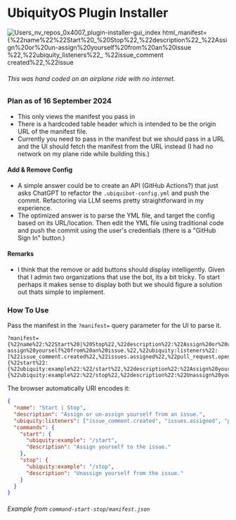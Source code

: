 # UbiquityOS Plugin Installer

![_Users_nv_repos_0x4007_plugin-installer-gui_index html_manifest={%22name%22_%22Start%20_%20Stop%22,%22description%22_%22Assign%20or%20un-assign%20yourself%20from%20an%20issue %22,%22ubiquity_listeners%22_ %22issue_comment created%22,%22issue](https://github.com/user-attachments/assets/353b1e84-8c1b-48eb-9d6d-1f0e5ba80fb9)

###### This was hand coded on an airplane ride with no internet.

### Plan as of 16 September 2024

- This only views the manifest you pass in
- There is a hardcoded table header which is intended to be the origin URL of the manifest file.
- Currently you need to pass in the manifest but we should pass in a URL and the UI should fetch the manifest from the URL instead (I had no network on my plane ride while building this.)

#### Add & Remove Config

- A simple answer could be to create an API (GitHub Actions?) that just asks ChatGPT to refactor the `.ubiquibot-config.yml` and push the commit. Refactoring via LLM seems pretty straightforward in my experience.
- The optimized answer is to parse the YML file, and target the config based on its URL/location. Then edit the YML file using traditional code and push the commit using the user's credentials (there is a "GitHub Sign In" button.)

#### Remarks

- I think that the remove or add buttons should display intelligently. Given that I admin two organizations that use the bot, its a bit tricky. To start perhaps it makes sense to display both but we should figure a solution out thats simple to implement.

### How To Use

Pass the manifest in the `?manifest=` query parameter for the UI to parse it.

```
?manifest={%22name%22:%22Start%20|%20Stop%22,%22description%22:%22Assign%20or%20un-assign%20yourself%20from%20an%20issue.%22,%22ubiquity:listeners%22:[%22issue_comment.created%22,%22issues.assigned%22,%22pull_request.opened%22%20],%22commands%22:{%22start%22:{%22ubiquity:example%22:%22/start%22,%22description%22:%22Assign%20yourself%20to%20the%20issue.%22},%22stop%22:{%22ubiquity:example%22:%22/stop%22,%22description%22:%22Unassign%20yourself%20from%20the%20issue.%22}}}
```

The browser automatically URI encodes it:

```json
{
  "name": "Start | Stop",
  "description": "Assign or un-assign yourself from an issue.",
  "ubiquity:listeners": ["issue_comment.created", "issues.assigned", "pull_request.opened"],
  "commands": {
    "start": {
      "ubiquity:example": "/start",
      "description": "Assign yourself to the issue."
    },
    "stop": {
      "ubiquity:example": "/stop",
      "description": "Unassign yourself from the issue."
    }
  }
}
```

###### Example from `command-start-stop/manifest.json`
